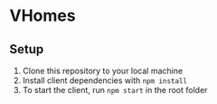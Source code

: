 # VHomes
## Setup
1. Clone this repository to your local machine
2. Install client dependencies with ```npm install```
3. To start the client, run ```npm start``` in the root folder
